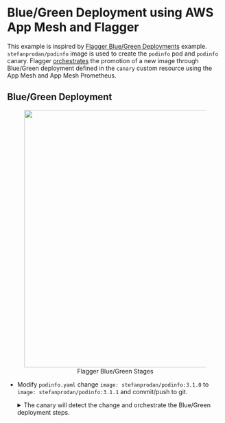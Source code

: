 # Blue/Green Deployment using AWS App Mesh and Flagger
This example is inspired by [Flagger Blue/Green Deployments](https://docs.flagger.app/tutorials/kubernetes-blue-green) example. `stefanprodan/podinfo` image is used to create the `podinfo` pod and `podinfo` canary. Flagger [orchestrates](https://docs.flagger.app/usage/deployment-strategies#blue-green-deployments) the promotion of a new image through Blue/Green deployment defined in the `canary` custom resource using the App Mesh and App Mesh Prometheus.

## Blue/Green Deployment
<figure>
<img src="https://raw.githubusercontent.com/fluxcd/flagger/main/docs/diagrams/flagger-bluegreen-steps.png" width="600px"/>
<figcaption align = "center">Flagger Blue/Green Stages</figcaption>
</figure>

* Modify `podinfo.yaml` change `image: stefanprodan/podinfo:3.1.0` to `image: stefanprodan/podinfo:3.1.1` and commit/push to git.
    <details>
    <summary>The canary will detect the change and orchestrate the Blue/Green deployment steps.</summary>

    * scale up the canary `podinfo` pods (green).
    * run conformance tests for the canary pods.
    * run load tests and metric checks for the canary pods.
    * abort the canary release if the failure threshold is reached.
    * route traffic to canary.
    * promote canary spec over primary `podinfo-primary` pods (blue).
    * wait for primary rollout.
    * route traffic to primary `podinfo-primary` pods.
    * scale down canary.
    </details>
